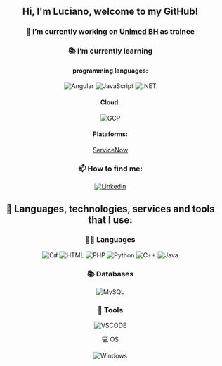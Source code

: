 <div align='center'>

## Hi, I'm Luciano, welcome to my GitHub!

### 🔭 I’m currently working on [Unimed BH](https://portal.unimedbh.com.br/wps/portal/corp/inicio#!/#main-container) as trainee

### 📚 I’m currently learning
  
#### programming languages:
 
![Angular](https://img.shields.io/badge/Angular-DD0031?style=for-the-badge&logo=angular&logoColor=white)
![JavaScript](https://img.shields.io/badge/JavaScript-323330?style=for-the-badge&logo=javascript&logoColor=F7DF1E)
![.NET](https://img.shields.io/badge/.NET-5C2D91?style=for-the-badge&logo=.net&logoColor=white)
  
#### Cloud:

![GCP](https://img.shields.io/badge/Google_Cloud-4285F4?style=for-the-badge&logo=google-cloud&logoColor=white)
 
#### Plataforms:
  
[ServiceNow](https://www.servicenow.com.br/)


### 📫 How to find me: 
  
[![Linkedin](https://img.shields.io/badge/LinkedIn-0077B5?style=for-the-badge&logo=linkedin&logoColor=white)](https://www.linkedin.com/in/luciano-augusto-do-carmo-costa-trindade-ferreira-4b671a221/)


## 🚧 Languages, technologies, services and tools that I use:

### 👨‍💻 Languages
![C#](https://img.shields.io/badge/C%23-239120?style=for-the-badge&logo=c-sharp&logoColor=white)
![HTML](https://img.shields.io/badge/HTML-239120?style=for-the-badge&logo=html5&logoColor=white)
![PHP](https://img.shields.io/badge/PHP-777BB4?style=for-the-badge&logo=php&logoColor=white)
![Python](https://img.shields.io/badge/Python-14354C?style=for-the-badge&logo=python&logoColor=white)
![C++](https://img.shields.io/badge/C%2B%2B-00599C?style=for-the-badge&logo=c%2B%2B&logoColor=white)
![Java](https://img.shields.io/badge/Java-ED8B00?style=for-the-badge&logo=java&logoColor=white)

### 📚 Databases

![MySQL](https://img.shields.io/badge/MySQL-00000F?style=for-the-badge&logo=mysql&logoColor=white)
 
### 🔧 Tools

![VSCODE](https://img.shields.io/badge/Visual_Studio_Code-0078D4?style=for-the-badge&logo=visual%20studio%20code&logoColor=white)
  
💻 OS

![Windows](https://img.shields.io/badge/Windows-0078D6?style=for-the-badge&logo=windows&logoColor=white)
  
</div>
